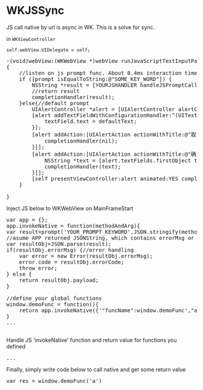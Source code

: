 # WKJSSync
JS call native by url is async in WK. This is a solve for sync.


in `WKViewController`

`
self.webView.UIDelegate = self;
`

<pre>
-(void)webView:(WKWebView *)webView runJavaScriptTextInputPanelWithPrompt:(NSString *)prompt defaultText:(NSString *)defaultText initiatedByFrame:(WKFrameInfo *)frame completionHandler:(void (^)(NSString * _Nullable))completionHandler
{
    //listen on js prompt func. About 0.4ms interaction time on simulator
    if ([prompt isEqualToString:@"SOME_KEY_WORD"]) {
        NSString *result = [YOURJSHANDLER handleJSPromptCall:defaultText];
        //return result
        completionHandler(result);
    }else{//default prompt
        UIAlertController *alert = [UIAlertController alertControllerWithTitle:prompt message:nil preferredStyle:UIAlertControllerStyleAlert];
        [alert addTextFieldWithConfigurationHandler:^(UITextField * _Nonnull textField) {
            textField.text = defaultText;
        }];
        [alert addAction:[UIAlertAction actionWithTitle:@"取消" style:UIAlertActionStyleCancel handler:^(UIAlertAction * _Nonnull action) {
            completionHandler(nil);
        }]];
        [alert addAction:[UIAlertAction actionWithTitle:@"确定" style:UIAlertActionStyleDefault handler:^(UIAlertAction * _Nonnull action) {
            NSString *text = [alert.textFields.firstObject text];
            completionHandler(text);
        }]];
        [self presentViewController:alert animated:YES completion:nil];
    }
    
}
</pre>

Inject JS below to WKWebView on MainFrameStart
<pre>
var app = {};
app.invokeNative = function(methodAndArg){
var result=prompt('YOUR_PROMPT_KEYWORD',JSON.stringify(methodAndArg)); //This will call native runJavaScriptTextInputPanelWithPrompt
//asume APP returned JSONString, which contains errorMsg or payload return value
var resultObj=JSON.parse(result);
if(resultObj.errorMsg) {//error handling
    var error = new Error(resultObj.errorMsg);
    error.code = resultObj.errorCode;
    throw error;
} else {
    return resultObj.payload;
}

//define your global functions
window.demoFunc = function(){
    return app.invokeNative({'"funcName":window.demoFunc',"args":arguments})
}
...

</pre>

Handle JS 'invokeNative' function and return value for functions you defined
<pre>
...
</pre>

Finally, simply write code below to call native and get some return value
<pre>
var res = window.demoFunc('a')
<pre>

